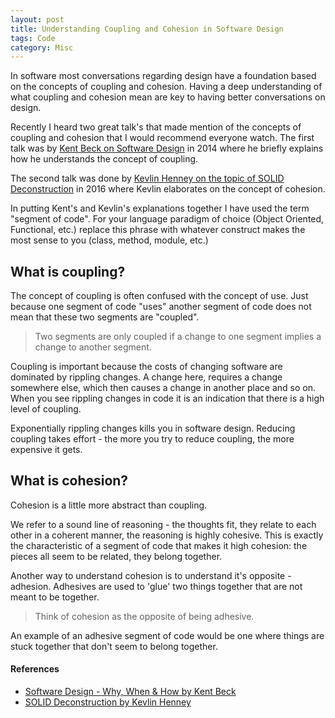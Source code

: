 ```yaml
---
layout: post
title: Understanding Coupling and Cohesion in Software Design
tags: Code 
category: Misc
---
```


In software most conversations regarding design have a foundation based on the concepts of coupling and cohesion. Having a deep understanding of what coupling and cohesion mean are key to having better conversations on design.

Recently I heard two great talk's that made mention of the concepts of coupling and cohesion that I would recommend everyone watch. The first talk was by [Kent Beck on Software Design](http://blog.markpearl.co.za/Software-Design-Why-When-How) in 2014 where he briefly explains how he understands the concept of coupling. 

The second talk was done by [Kevlin Henney on the topic of SOLID Deconstruction](http://blog.markpearl.co.za/SOLID-Deconstruction) in 2016 where Kevlin elaborates on the concept of cohesion.

In putting Kent's and Kevlin's explanations together I have used the term "segment of code". For your language paradigm of choice (Object Oriented, Functional, etc.) replace this phrase with whatever construct makes the most sense to you (class, method, module, etc.)

## What is coupling?

The concept of coupling is often confused with the concept of use. Just because one segment of code "uses" another segment of code does not mean that these two segments are "coupled".

> Two segments are only coupled if a change to one segment implies a change to another segment. 

Coupling is important because the costs of changing software are dominated by rippling changes. A change here, requires a change somewhere else, which then causes a change in another place and so on. When you see rippling changes in code it is an indication that there is a high level of coupling.

Exponentially rippling changes kills you in software design. Reducing coupling takes effort - the more you try to reduce coupling, the more expensive it gets. 

## What is cohesion?

Cohesion is a little more abstract than coupling. 

We refer to a sound line of reasoning - the thoughts fit, they relate to each other in a coherent manner, the reasoning is highly cohesive. This is exactly the characteristic of a segment of code that makes it high cohesion: the pieces all seem to be related, they belong together.

Another way to understand cohesion is to understand it's opposite - adhesion. Adhesives are used to 'glue' two things together that are not meant to be together. 

> Think of cohesion as the opposite of being adhesive.

An example of an adhesive segment of code would be one where things are stuck together that don't seem to belong together. 

#### References

- [Software Design - Why, When & How by Kent Beck](http://blog.markpearl.co.za/Software-Design-Why-When-How)  
- [SOLID Deconstruction by Kevlin Henney](http://blog.markpearl.co.za/SOLID-Deconstruction)  
